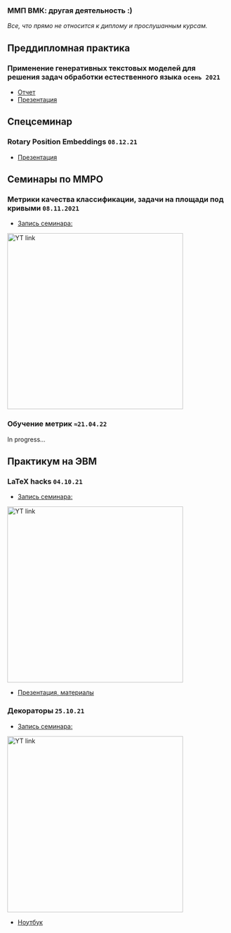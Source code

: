 ### ММП ВМК: другая деятельность :)
*Все, что прямо не относится к диплому и прослушанным курсам.*

## Преддипломная практика
### Применение генеративных текстовых моделей для решения задач обработки естественного языка `осень 2021`
* [Отчет](materials/PracticeReport.pdf)
* [Презентация](materials/PracticeSlides.pdf)

## Спецсеминар

### Rotary Position Embeddings `08.12.21`
* [Презентация](materials/RotaryEmbeddings.pdf)

## Семинары по ММРО

### Метрики качества классификации, задачи на площади под кривыми `08.11.2021`
* [Запись семинара:](https://youtu.be/4sKd2QElMbE)

[<img src="https://img.youtube.com/vi/4sKd2QElMbE/maxresdefault.jpg" width=400px alt="YT link">](https://youtu.be/4sKd2QElMbE)


### Обучение метрик `≈21.04.22`
In progress...

## Практикум на ЭВМ

### LaTeX hacks `04.10.21`
* [Запись семинара:](https://youtu.be/J3EstCmFHCs)

[<img src="https://img.youtube.com/vi/J3EstCmFHCs/mqdefault.jpg" width=400px alt="YT link">](https://youtu.be/J3EstCmFHCs)

* [Презентация, материалы](https://github.com/mmp-practicum-team/mmp_practicum_fall_2021/blob/main/Seminars/Seminar%2005.2.%20TeX%20Details/main.pdf)

### Декораторы `25.10.21`
* [Запись семинара:](https://youtu.be/x4yMpFjIEWM)

[<img src="https://img.youtube.com/vi/x4yMpFjIEWM/maxresdefault.jpg" width=400px alt="YT link">](https://youtu.be/x4yMpFjIEWM)

* [Ноутбук](https://github.com/mmp-practicum-team/mmp_practicum_fall_2021/blob/main/Seminars/Seminar%2009.%20Decorators/decorators_prac_2021_fall.ipynb)